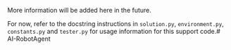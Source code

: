 More information will be added here in the future.

For now, refer to the docstring instructions in ```solution.py```, ```environment.py```, ```constants.py``` and ```tester.py``` for usage information for this support code.# AI-RobotAgent
